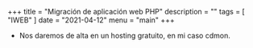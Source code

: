 +++
title = "Migración de aplicación web PHP"
description = ""
tags = [
    "IWEB"
]
date = "2021-04-12"
menu = "main"
+++

* Nos daremos de alta en un hosting gratuito, en mi caso cdmon.